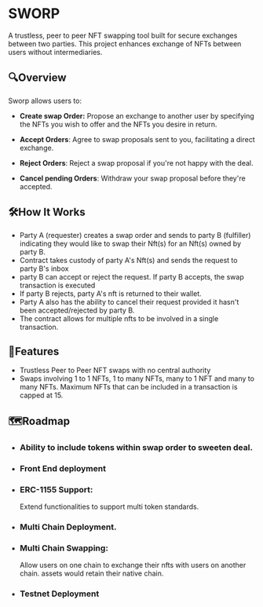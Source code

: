 
# SWORP
A trustless, peer to peer NFT swapping tool built for secure exchanges between two parties. This project enhances exchange of NFTs between users without intermediaries.
## 🔍Overview
Sworp allows users to:

- **Create swap Order:** Propose an exchange to another user by specifying the NFTs you wish to offer and the NFTs you desire in return.

- **Accept Orders**: Agree to swap proposals sent to you, facilitating a direct exchange.

- **Reject Orders**: 
    Reject a swap proposal if you're not happy with the deal.

- **Cancel pending Orders**: Withdraw your swap proposal before they're accepted. 


## 🛠How It Works

 * Party A (requester) creates a swap order and sends to party B (fulfiller) indicating they would like to swap their Nft(s) for an Nft(s) owned by party B.
 * Contract takes custody of party A's Nft(s) and sends the request to party B's inbox
 * party B can accept or reject the request. If party B accepts, the swap transaction is executed
 * If party B rejects, party A's nft is returned to their wallet.
 * Party A also has the ability to cancel their request provided it hasn't been accepted/rejected by party B.
 * The contract allows for multiple nfts to be involved in a single transaction.
## 👀Features
- Trustless Peer to Peer NFT swaps with no central authority
- Swaps involving 1 to 1 NFTs, 1 to many NFTs, many to 1 NFT and many to many NFTs. Maximum NFTs that can be included in a transaction is capped at 15.


## 🗺Roadmap

- ### Ability to include tokens within swap order to sweeten deal.

- ### Front End deployment

- ### ERC-1155 Support:    
    Extend functionalities to support multi token standards.

- ### Multi Chain Deployment.

- ### Multi Chain Swapping: 
    Allow users on one chain to exchange their nfts with users on another chain. assets would retain their native chain.

- ### Testnet Deployment


